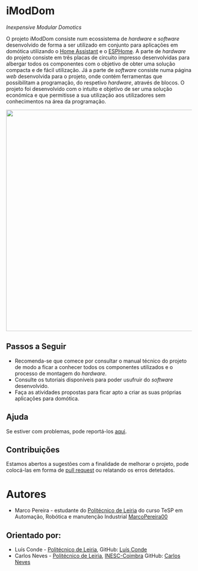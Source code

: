 # iModDom
*Inexpensive Modular Domotics*

O projeto iModDom consiste num ecossistema de *hardware* e *software* desenvolvido de forma a ser utilizado em conjunto para aplicações em domótica utilizando o [Home Assistant](https://www.home-assistant.io/ "Home Assistant") e o [ESPHome](https://esphome.io/ "ESPHome").
A parte de *hardware* do projeto consiste em três placas de circuito impresso desenvolvidas para albergar todos os componentes com o objetivo de obter uma solução compacta e de fácil utilização. Já a parte de *software* consiste numa página *web* desenvolvida para o projeto, onde contém ferramentas que possibilitam a programação, do respetivo *hardware*, através de blocos.
O projeto foi desenvolvido com o intuito e objetivo de ser uma solução económica e que permitisse a sua utilização aos utilizadores sem conhecimentos na área da programação.

<p align="center">
<img src="https://user-images.githubusercontent.com/75946345/122389309-b7ac4180-cf68-11eb-80ee-2fac63e228c4.jpg" width="600" >
</p>

## Passos a Seguir
- Recomenda-se que comece por consultar o manual técnico do projeto de modo a ficar a conhecer todos os componentes utilizados e o processo de montagem do *hardware*.
- Consulte os tutoriais disponíveis para poder usufruir do *software* desenvolvido.
- Faça as atividades propostas para ficar apto a criar as suas próprias aplicações para domótica.

## Ajuda
Se estiver com problemas, pode reportá-los [aqui](https://github.com/ipleiria-robotics/iModDom/issues "aqui").

## Contribuições 
Estamos abertos a sugestões com a finalidade de melhorar o projeto, pode colocá-las em forma de [pull request](https://github.com/ipleiria-robotics/iModDom/pulls "pull request") ou relatando os erros detetados.

# Autores
 - Marco Pereira - estudante do [Politécnico de Leiria](https://www.ipleiria.pt) do curso TeSP em Automação, Robótica e manutenção Industrial [MarcoPereira00](https://github.com/MarcoPereira00)

## Orientado por:
- Luís Conde - [Politécnico de Leiria](https://www.ipleiria.pt), GitHub:  [Luís Conde](https://github.com/conde-ISR-UC-PT)
- Carlos Neves - [Politécnico de Leiria](https://www.ipleiria.pt), [INESC-Coimbra](http://inescc.estg.ipleiria.pt/) GitHub:  [Carlos Neves](https://github.com/carlos-neves)
